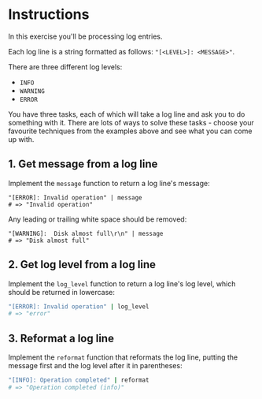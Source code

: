 # Instructions

In this exercise you'll be processing log entries.

Each log line is a string formatted as follows: `"[<LEVEL>]: <MESSAGE>"`.

There are three different log levels:

- `INFO`
- `WARNING`
- `ERROR`

You have three tasks, each of which will take a log line and ask you to do something with it.
There are lots of ways to solve these tasks - choose your favourite techniques from the examples above and see what you can come up with.

## 1. Get message from a log line

Implement the `message` function to return a log line's message:

```jq
"[ERROR]: Invalid operation" | message
# => "Invalid operation"
```

Any leading or trailing white space should be removed:

```jq
"[WARNING]:  Disk almost full\r\n" | message
# => "Disk almost full"
```

## 2. Get log level from a log line

Implement the `log_level` function to return a log line's log level, which should be returned in lowercase:

```ruby
"[ERROR]: Invalid operation" | log_level
# => "error"
```

## 3. Reformat a log line

Implement the `reformat` function that reformats the log line, putting the message first and the log level after it in parentheses:

```ruby
"[INFO]: Operation completed" | reformat
# => "Operation completed (info)"
```
